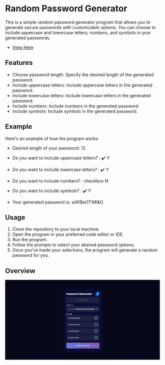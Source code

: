 # Random Password Generator

This is a simple random password generator program that allows you to generate secure passwords with customizable options. You can choose to include uppercase and lowercase letters, numbers, and symbols in your generated passwords.
- [View Here](https://somyabhattcu1.github.io/RndmPswrdGenerator)

## Features
- Choose password length: Specify the desired length of the generated password.
- Include uppercase letters: Include uppercase letters in the generated password.
- Include lowercase letters: Include lowercase letters in the generated password.
- Include numbers: Include numbers in the generated password.
- Include symbols: Include symbols in the generated password.


## Example
Here's an example of how the program works:

- Desired length of your password: 12
- Do you want to include uppercase letters? : ✔️ Y
- Do you want to include lowercase letters? : ✔️ Y
- Do you want to include numbers? : checkbox N
- Do you want to include symbols? : ✔️ Y

- Your generated password is: aXK$eOT!Ml&G


## Usage

1. Clone the repository to your local machine.
2. Open the program in your preferred code editor or IDE.
3. Run the program.
4. Follow the prompts to select your desired password options.
5. Once you've made your selections, the program will generate a random password for you.



## Overview

![](./images/demo.png)
